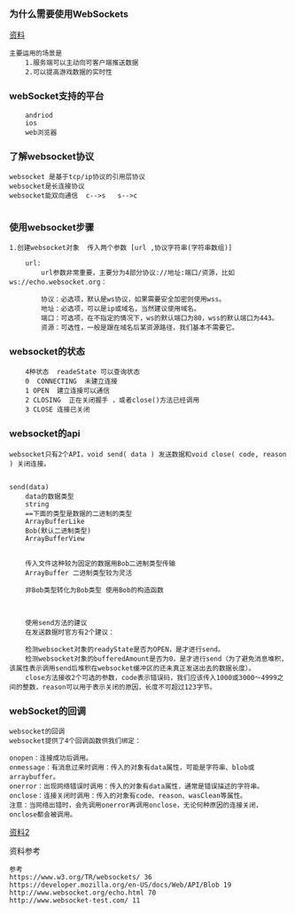 
### 为什么需要使用WebSockets

[资料](https://forum.cocos.org/t/cocos-creator/84649)
```
主要运用的场景是
    1.服务端可以主动向可客户端推送数据
    2.可以提高游戏数据的实时性

```


### webSocket支持的平台

```
    andriod 
    ios
    web浏览器
```


### 了解websocket协议
```
websocket 是基于tcp/ip协议的引用层协议
websocket是长连接协议
websocket能双向通信  c-->s   s-->c


```



### 使用websocket步骤

```
1.创建websocket对象  传入两个参数 [url ,协议字符串(字符串数组)]

    url:
        url参数非常重要，主要分为4部分协议://地址:端口/资源，比如ws://echo.websocket.org：

        协议：必选项，默认是ws协议，如果需要安全加密则使用wss。
        地址：必选项，可以是ip或域名，当然建议使用域名。
        端口：可选项，在不指定的情况下，ws的默认端口为80，wss的默认端口为443。
        资源：可选性，一般是跟在域名后某资源路径，我们基本不需要它。

```


### websocket的状态
```
    4种状态  readeState 可以查询状态
    0  CONNECTING  未建立连接
    1 OPEN  建立连接可以通信
    2 CLOSING  正在关闭握手 ，或者close()方法已经调用
    3 CLOSE 连接已关闭
```



### websocket的api

```
websocket只有2个API，void send( data ) 发送数据和void close( code, reason ) 关闭连接。


send(data)
    data的数据类型
    string
    ==下面的类型是数据的二进制的类型
    ArrayBufferLike
    Bob(默认二进制类型)
    ArrayBufferView


    传入文件这种较为固定的数据用Bob二进制类型传输
    ArrayBuffer 二进制类型较为灵活

    非Bob类型转化为Bob类型 使用Bob的构造函数



    使用send方法的建议
    在发送数据时官方有2个建议：

    检测websocket对象的readyState是否为OPEN，是才进行send。
    检测websocket对象的bufferedAmount是否为0，是才进行send（为了避免消息堆积，该属性表示调用send后堆积在websocket缓冲区的还未真正发送出去的数据长度）。
    close方法接收2个可选的参数，code表示错误码，我们应该传入1000或3000～4999之间的整数，reason可以用于表示关闭的原因，长度不可超过123字节。

```



### webSocket的回调

```
websocket的回调
websocket提供了4个回调函数供我们绑定：

onopen：连接成功后调用。
onmessage：有消息过来时调用：传入的对象有data属性，可能是字符串、blob或arraybuffer。
onerror：出现网络错误时调用：传入的对象有data属性，通常是错误描述的字符串。
onclose：连接关闭时调用：传入的对象有code、reason、wasClean等属性。
注意：当网络出错时，会先调用onerror再调用onclose，无论何种原因的连接关闭，onclose都会被调用。
```

[资料2](http://www.websocket.org/echo.html)


资料参考
```
参考
https://www.w3.org/TR/websockets/ 36
https://developer.mozilla.org/en-US/docs/Web/API/Blob 19
http://www.websocket.org/echo.html 70
http://www.websocket-test.com/ 11
```






